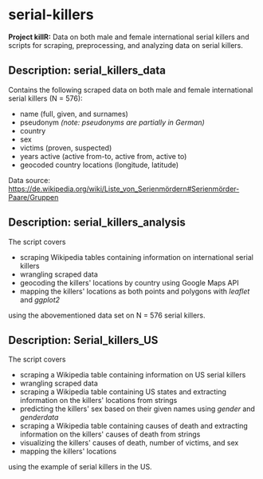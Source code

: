 # serial-killers

**Project killR:** Data on both male and female international serial killers and scripts for scraping, preprocessing, and analyzing data on serial killers.

## Description: serial_killers_data

Contains the following scraped data on both male and female international serial killers (N = 576):

* name (full, given, and surnames)
* pseudonym *(note: pseudonyms are partially in German)*
* country
* sex
* victims (proven, suspected)
* years active (active from-to, active from, active to)
* geocoded country locations (longitude, latitude)

Data source: https://de.wikipedia.org/wiki/Liste_von_Serienmördern#Serienmörder-Paare/Gruppen

## Description: serial_killers_analysis

The script covers

* scraping Wikipedia tables containing information on international serial killers
* wrangling scraped data
* geocoding the killers' locations by country using Google Maps API
* mapping the killers' locations as both points and polygons with *leaflet* and *ggplot2*
  
using the abovementioned data set on N = 576 serial killers.  

## Description: Serial_killers_US

The script covers

* scraping a Wikipedia table containing information on US serial killers
* wrangling scraped data
* scraping a Wikipedia table containing US states and extracting information on the killers' locations from strings
* predicting the killers' sex based on their given names using *gender* and *genderdata*
* scraping a Wikipedia table containing causes of death and extracting information on the killers' causes of death from strings
* visualizing the killers' causes of death, number of victims, and sex
* mapping the killers' locations

using the example of serial killers in the US. 
